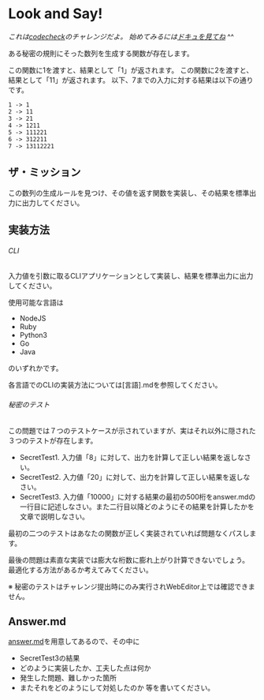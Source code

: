 # Look and Say!

*これは[codecheck](http://app.code-check.io/openchallenges)のチャレンジだよ。 始めてみるには[ドキュを見てね](https://code-check.github.io/docs/ja)* ^^  

ある秘密の規則にそった数列を生成する関数が存在します。

この関数に1を渡すと、結果として「1」が返されます。
この関数に2を渡すと、結果として「11」が返されます。
以下、7までの入力に対する結果は以下の通りです。

```
1 -> 1
2 -> 11
3 -> 21
4 -> 1211
5 -> 111221
6 -> 312211
7 -> 13112221
```

## ザ・ミッション

この数列の生成ルールを見つけ、その値を返す関数を実装し、その結果を標準出力に出力してください。

## 実装方法
###### CLI
入力値を引数に取るCLIアプリケーションとして実装し、結果を標準出力に出力してください。

使用可能な言語は

- NodeJS
- Ruby
- Python3
- Go
- Java

のいずれかです。

各言語でのCLIの実装方法については[言語].mdを参照してください。

###### 秘密のテスト
この問題では７つのテストケースが示されていますが、実はそれ以外に隠された３つのテストが存在します。

- SecretTest1. 入力値「8」に対して、出力を計算して正しい結果を返しなさい。
- SecretTest2. 入力値「20」に対して、出力を計算して正しい結果を返しなさい。
- SecretTest3. 入力値「10000」に対する結果の最初の500桁をanswer.mdの一行目に記述しなさい。また二行目以降どのようにその結果を計算したかを文章で説明しなさい。

最初の二つのテストはあなたの関数が正しく実装されていれば問題なくパスします。

最後の問題は素直な実装では膨大な桁数に膨れ上がり計算できないでしょう。
最適化する方法があるか考えてみてください。

※ 秘密のテストはチャレンジ提出時にのみ実行されWebEditor上では確認できません。

## Answer.md
[answer.md](./answer.md)を用意してあるので、その中に
- SecretTest3の結果
- どのように実装したか、工夫した点は何か
- 発生した問題、難しかった箇所
- またそれをどのようにして対処したのか
等を書いてください。
